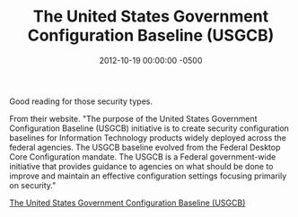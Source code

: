 ﻿---
title:  The United States Government Configuration Baseline (USGCB)
date:   2012-10-19 00:00:00 -0500
categories: IT
---

Good reading for those security types.

From their website. "The purpose of the United States Government Configuration Baseline (USGCB) initiative is to create security configuration baselines for Information Technology products widely deployed across the federal agencies. The USGCB baseline evolved from the Federal Desktop Core Configuration mandate. The USGCB is a Federal government-wide initiative that provides guidance to agencies on what should be done to improve and maintain an effective configuration settings focusing primarily on security."

<a href="http://usgcb.nist.gov/">The United States Government Configuration Baseline (USGCB)</a>
